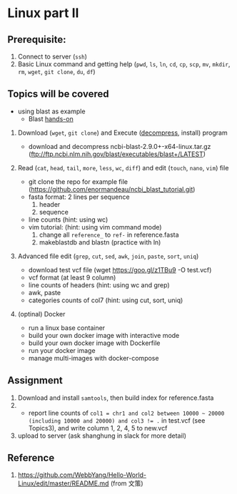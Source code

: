 # Linux part II

## Prerequisite:
1. Connect to server (`ssh`)
2. Basic Linux command and getting help (`pwd`, `ls`, `ln`, `cd`, `cp`, `scp`, `mv`, `mkdir`, `rm`, `wget`, `git clone`, `du`, `df`)

## Topics will be covered
- using blast as example
    - Blast [hands-on](https://github.com/enormandeau/ncbi_blast_tutorial)

1. Download (`wget`, `git clone`) and Execute ([decompress](http://note.drx.tw/2008/04/command.html), install) program
    - download and decompress ncbi-blast-2.9.0+-x64-linux.tar.gz (ftp://ftp.ncbi.nlm.nih.gov/blast/executables/blast+/LATEST)

2. Read (`cat`, `head`, `tail`, `more`, `less`, `wc`, `diff`) and edit (`touch`, `nano`, `vim`) file
    - git clone the repo for example file (https://github.com/enormandeau/ncbi_blast_tutorial.git)
    - fasta format: 2 lines per sequence
        1. header
        2. sequence
    - line counts (hint: using wc)
    - vim tutorial: (hint: using vim command mode)
        1. change all `reference_` to `ref-` in reference.fasta
        2. makeblastdb and blastn (practice with ln)

3. Advanced file edit (`grep`, `cut`, `sed`, `awk`, `join`, `paste`, `sort`, `uniq`)
    - download test vcf file (wget https://goo.gl/z1TBu9 -O test.vcf)
    - vcf format (at least 9 column)
    - line counts of headers (hint: using wc and grep)
    - awk, paste
    - categories counts of col7 (hint: using cut, sort, uniq)

4. (optinal) Docker
    - run a linux base container
    - build your own docker image with interactive mode
    - build your own docker image with Dockerfile
    - run your docker image
    - manage multi-images with docker-compose


## Assignment
1. Download and install `samtools`, then build index for reference.fasta
2. - report line counts of `col1 = chr1 and col2 between 10000 ~ 20000 (including 10000 and 20000) and col3 != .` in test.vcf (see Topics3), and write column 1, 2, 4, 5 to new.vcf
3. upload to server (ask shanghung in slack for more detail)


## Reference
1. https://github.com/WebbYang/Hello-World-Linux/edit/master/README.md (from 文策)
